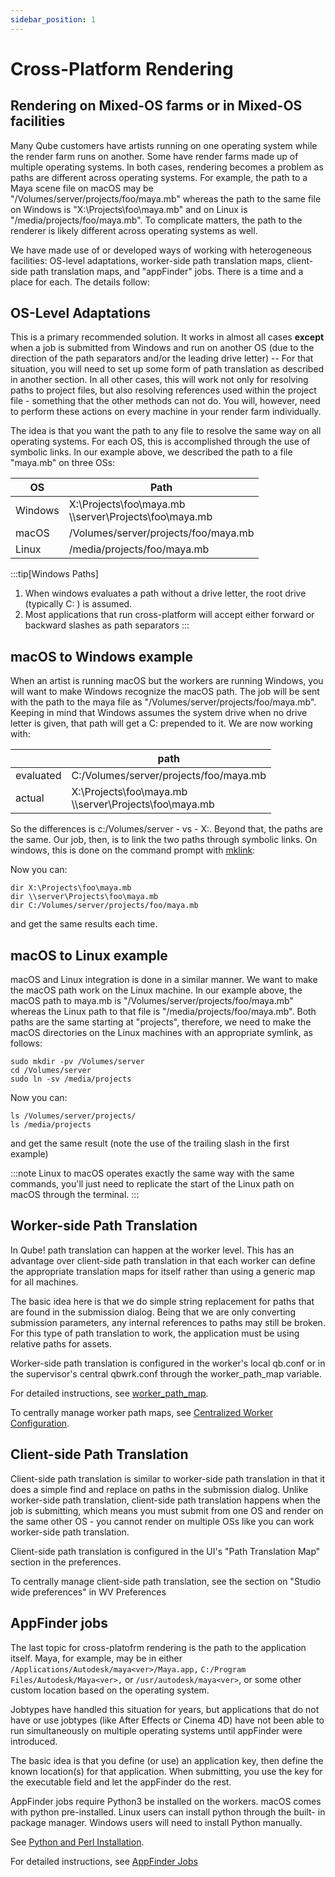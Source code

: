 ```yaml
---
sidebar_position: 1
---
```


# Cross-Platform Rendering

## Rendering on Mixed-OS farms or in Mixed-OS facilities

Many Qube customers have artists running on one operating system while the
render farm runs on another. Some have render farms made up of multiple
operating systems. In both cases, rendering becomes a problem as paths are
different across operating systems. For example, the path to a Maya scene
file on macOS may be "/Volumes/server/projects/foo/maya.mb" whereas the path to
the same file on Windows is "X:\Projects\foo\maya.mb" and on Linux is
"/media/projects/foo/maya.mb". To complicate matters, the path to the
renderer is likely different across operating systems as well.

We have made use of or developed ways of working with heterogeneous
facilities: OS-level adaptations, worker-side path translation maps, client-
side path translation maps, and "appFinder" jobs. There is a time and a
place for each. The details follow:

## OS-Level Adaptations

This is a primary recommended solution. It works in almost all cases
**except** when a job is submitted from Windows and run on another OS (due to
the direction of the path separators and/or the leading drive letter) -- For
that situation, you will need to set up some form of path translation as
described in another section. In all other cases, this will work not only for
resolving paths to project files, but also resolving references used within
the project file - something that the other methods can not do. You will,
however, need to perform these actions on every machine in your render farm
individually.

The idea is that you want the path to any file to resolve the same way on all
operating systems. For each OS, this is accomplished through the use of
symbolic links. In our example above, we described the path to a file
"maya.mb" on three OSs:

OS| Path
---|---
Windows| X:\Projects\foo\maya.mb<br/>\\\\server\Projects\foo\maya.mb
macOS| /Volumes/server/projects/foo/maya.mb
Linux| /media/projects/foo/maya.mb

:::tip[Windows Paths]
1. When windows evaluates a path without a drive letter, the root drive (typically C: ) is assumed.
2. Most applications that run cross-platform will accept either forward or backward slashes as path separators
:::

## macOS to Windows example

When an artist is running macOS but the workers are running Windows, you will
want to make Windows recognize the macOS path. The job will be sent with the
path to the maya file as "/Volumes/server/projects/foo/maya.mb". Keeping in
mind that Windows assumes the system drive when no drive letter is given, that
path will get a C: prepended to it. We are now working with:

<i></i>|path
---|---
evaluated| C:/Volumes/server/projects/foo/maya.mb
actual| X:\Projects\foo\maya.mb<br/>\\\\server\Projects\foo\maya.mb

So the differences is c:/Volumes/server - vs - X:. Beyond that, the paths
are the same. Our job, then, is to link the two paths through symbolic
links. On windows, this is done on the command prompt with
[mklink](http://technet.microsoft.com/en-us/library/cc753194\(v=ws.10\).aspx):

Now you can:
```
dir X:\Projects\foo\maya.mb
dir \\server\Projects\foo\maya.mb
dir C:/Volumes/server/projects/foo/maya.mb
```
and get the same results each time.

## macOS to Linux example

macOS and Linux integration is done in a similar manner. We want to make the
macOS path work on the Linux machine. In our example above, the macOS path to
maya.mb is "/Volumes/server/projects/foo/maya.mb" whereas the Linux path to
that file is "/media/projects/foo/maya.mb". Both paths are the same starting
at "projects", therefore, we need to make the macOS directories on the Linux
machines with an appropriate symlink, as follows:
```
sudo mkdir -pv /Volumes/server
cd /Volumes/server
sudo ln -sv /media/projects
```

Now you can:
```
ls /Volumes/server/projects/
ls /media/projects
```
and get the same result (note the use of the trailing slash in the first
example)

:::note
Linux to macOS operates exactly the same way with the same commands, you'll just
need to replicate the start of the Linux path on macOS through the terminal.
:::

## Worker-side Path Translation

In Qube! path translation can happen at the worker level. This has an
advantage over client-side path translation in that each worker can define the
appropriate translation maps for itself rather than using a generic map for all
machines.

The basic idea here is that we do simple string replacement for paths that are
found in the submission dialog. Being that we are only converting submission
parameters, any internal references to paths may still be broken. For this
type of path translation to work, the application must be using relative paths
for assets.

Worker-side path translation is configured in the worker's local qb.conf or in
the supervisor's central qbwrk.conf through the worker_path_map variable.

For detailed instructions, see
[worker_path_map](/administrators-guide/configuration-parameter-reference/worker_path_map).

To centrally manage worker path maps, see
[Centralized Worker Configuration](/centralized-worker-configuration).

## Client-side Path Translation

Client-side path translation is similar to worker-side path translation in
that it does a simple find and replace on paths in the submission dialog. 
Unlike worker-side path translation, client-side path translation happens when
the job is submitting, which means you must submit from one OS and render on
the same other OS - you cannot render on multiple OSs like you can work
worker-side path translation.

Client-side path translation is configured in the UI's "Path Translation Map"
section in the preferences.

To centrally manage client-side path translation, see the section on "Studio
wide preferences" in WV Preferences

## AppFinder jobs

The last topic for cross-platofrm rendering is the path to the application
itself. Maya, for example, may be in either
`/Applications/Autodesk/maya<ver>/Maya.app,` `C:/Program
Files/Autodesk/Maya<ver>,` or `/usr/autodesk/maya<ver>`, or some other custom
location based on the operating system.

Jobtypes have handled this situation for years, but applications that do not
have or use jobtypes (like After Effects or Cinema 4D) have not been able to
run simultaneously on multiple operating systems until appFinder were
introduced.

The basic idea is that you define (or use) an application key, then define the
known location(s) for that application. When submitting, you use the key for
the executable field and let the appFinder do the rest.

AppFinder jobs require Python3 be installed on the workers. macOS comes
with python pre-installed. Linux users can install python through the built-
in package manager. Windows users will need to install Python manually. 

See [Python and Perl Installation](/administrators-guide/additional-install-information/Python+and+Perl+Installation).

For detailed instructions, see [AppFinder Jobs](/advanced-users-guide/job-reference/AppFinder+Jobs)

